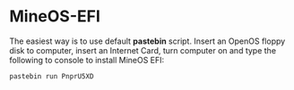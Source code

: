 # MineOS-EFI

The easiest way is to use default **pastebin** script. Insert an OpenOS floppy disk to computer, insert an Internet Card, turn computer on and type the following to console to install MineOS EFI:

	pastebin run PnprU5XD
